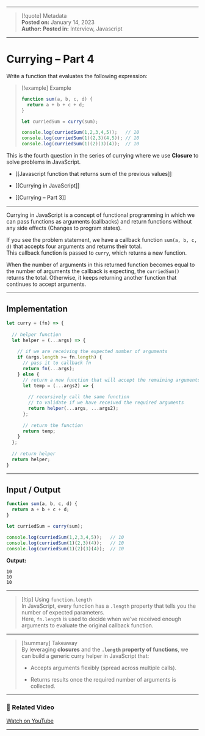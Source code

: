 
---

> [!quote] Metadata  
> **Posted on:** January 14, 2023  
> **Author:** 
> **Posted in:** Interview, Javascript

---

# Currying – Part 4

Write a function that evaluates the following expression:

> [!example] Example
> 
> ```javascript
> function sum(a, b, c, d) {
>   return a + b + c + d;
> }
> 
> let curriedSum = curry(sum);
> 
> console.log(curriedSum(1,2,3,4,5));   // 10
> console.log(curriedSum(1)(2,3)(4,5)); // 10
> console.log(curriedSum(1)(2)(3)(4));  // 10
> ```

This is the fourth question in the series of currying where we use **Closure** to solve problems in JavaScript.

- [[Javascript function that returns sum of the previous values]]
    
- [[Currying in JavaScript]]
    
- [[Currying – Part 3]]
    

---

Currying in JavaScript is a concept of functional programming in which we can pass functions as arguments (callbacks) and return functions without any side effects (Changes to program states).

If you see the problem statement, we have a callback function `sum(a, b, c, d)` that accepts four arguments and returns their total.  
This callback function is passed to `curry`, which returns a new function.

When the number of arguments in this returned function becomes equal to the number of arguments the callback is expecting, the `curriedSum()` returns the total. Otherwise, it keeps returning another function that continues to accept arguments.

---

## Implementation

```javascript
let curry = (fn) => {
  
  // helper function
  let helper = (...args) => {
    
    // if we are receiving the expected number of arguments
    if (args.length >= fn.length) {
      // pass it to callback fn
      return fn(...args);
    } else {
      // return a new function that will accept the remaining arguments
      let temp = (...args2) => {
        
        // recursively call the same function
        // to validate if we have received the required arguments
        return helper(...args, ...args2);
      };
      
      // return the function
      return temp;
    }
  };
  
  // return helper
  return helper;
}
```

---

## Input / Output

```javascript
function sum(a, b, c, d) {
  return a + b + c + d;
}

let curriedSum = curry(sum);

console.log(curriedSum(1,2,3,4,5));   // 10
console.log(curriedSum(1)(2,3)(4));   // 10
console.log(curriedSum(1)(2)(3)(4));  // 10
```

**Output:**

```
10
10
10
```

---

> [!tip] Using `function.length`  
> In JavaScript, every function has a `.length` property that tells you the number of expected parameters.  
> Here, `fn.length` is used to decide when we’ve received enough arguments to evaluate the original callback function.

---

> [!summary] Takeaway  
> By leveraging **closures** and the **`.length` property of functions**, we can build a generic curry helper in JavaScript that:
> 
> - Accepts arguments flexibly (spread across multiple calls).
>     
> - Returns results once the required number of arguments is collected.
>     

---

### 🎥 Related Video

[Watch on YouTube](https://youtu.be/gytPGYlK8gI)

---
